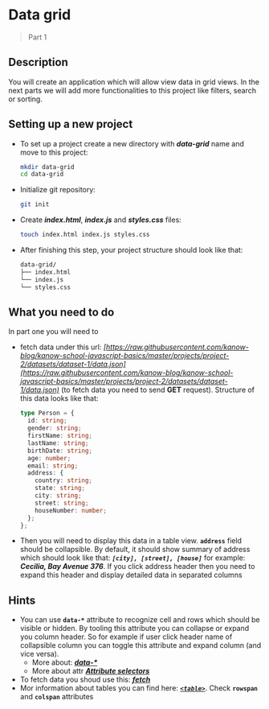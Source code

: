 # Data grid

> Part 1

## Description

You will create an application which will allow view data in grid views. In the next parts we will add more
functionalities to this project like filters, search or sorting.

## Setting up a new project

- To set up a project create a new directory with **_data-grid_** name and move to this project:

  ```bash
  mkdir data-grid
  cd data-grid
  ```

- Initialize git repository:

  ```bash
  git init
  ```

- Create **_index.html_**, **_index.js_** and **_styles.css_** files:

  ```bash
  touch index.html index.js styles.css
  ```

- After finishing this step, your project structure should look like that:

  ```bash
  data-grid/
  ├── index.html
  └── index.js
  └── styles.css
  ```

## What you need to do

In part one you will need to

- fetch data under this url: _[https://raw.githubusercontent.com/kanow-blog/kanow-school-javascript-basics/master/projects/project-2/datasets/dataset-1/data.json](https://raw.githubusercontent.com/kanow-blog/kanow-school-javascript-basics/master/projects/project-2/datasets/dataset-1/data.json)_ (to fetch data you need to send **GET** request). Structure of this data looks like that:

  ```typescript
  type Person = {
    id: string;
    gender: string;
    firstName: string;
    lastName: string;
    birthDate: string;
    age: number;
    email: string;
    address: {
      country: string;
      state: string;
      city: string;
      street: string;
      houseNumber: number;
    };
  };
  ```

- Then you will need to display this data in a table view. **`address`** field should be collapsible. By default, it should show summary of address which should look like that: _**`[city], [street], [house]`**_ for example: _**Cecilia, Bay Avenue 376**_. If you click address header then you need to expand this header and display detailed data in separated columns

## Hints

- You can use **`data-*`** attribute to recognize cell and rows which should be visible or hidden. By tooling this attribute you can collapse or expand you column header. So for example if user click header name of collapsible column you can toggle this attribute and expand column (and vice versa).
  - More about: _**[data-\*](https://developer.mozilla.org/en-US/docs/Web/HTML/Global_attributes/data-*)**_
  - More about attr _**[Attribute selectors](https://developer.mozilla.org/en-US/docs/Web/CSS/Attribute_selectors)**_
- To fetch data you shoud use this: _**[fetch](https://developer.mozilla.org/en-US/docs/Web/API/Fetch_API/Using_Fetch)**_
- Mor information about tables you can find here: _**[`<table>`](https://developer.mozilla.org/en-US/docs/Web/HTML/Element/table)**_. Check **`rowspan`** and **`colspan`** attributes
